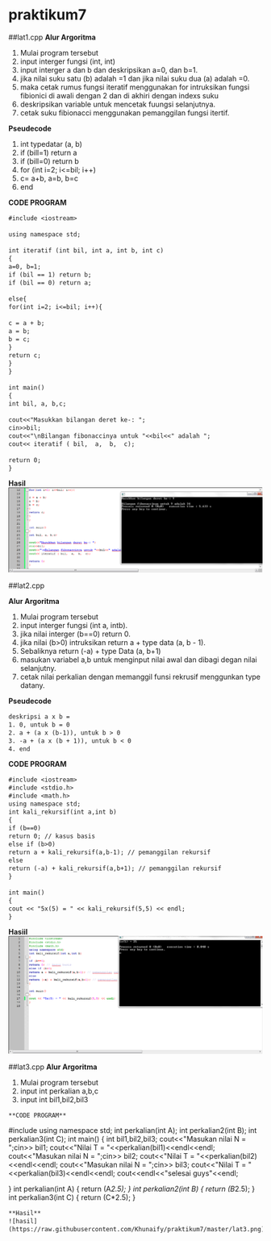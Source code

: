 # praktikum7


##lat1.cpp
**Alur Argoritma**
1. Mulai program tersebut 
2. input interger fungsi (int, int)
4. input interger a dan b dan deskripsikan a=0, dan b=1.
5. jika nilai suku satu (b) adalah =1 dan jika nilai suku dua (a) adalah =0.
6. maka cetak rumus fungsi iteratif menggunakan for intruksikan fungsi fibionici di awali dengan 2 dan di akhiri dengan indexs suku
7. deskripsikan variable untuk mencetak fuungsi selanjutnya.
8. cetak suku fibionacci menggunakan pemanggilan fungsi itertif.

**Pseudecode**
1. int typedatar (a, b)
2. if (bill=1) return a
3. if (bill=0) return b
4. for (int i=2; i<=bil; i++)
5. c= a+b, a=b, b=c
6. end 

**CODE PROGRAM**
```
#include <iostream>

using namespace std;

int iteratif (int bil, int a, int b, int c)
{
a=0, b=1;
if (bil == 1) return b;
if (bil == 0) return a;

else{
for(int i=2; i<=bil; i++){

c = a + b;
a = b;
b = c;
}
return c;
}
}

int main()
{
int bil, a, b,c;

cout<<"Masukkan bilangan deret ke-: ";
cin>>bil;
cout<<"\nBilangan fibonaccinya untuk "<<bil<<" adalah ";
cout<< iteratif ( bil,  a,  b,  c);

return 0;
}
```
**Hasil**
![hasil](https://raw.githubusercontent.com/Khunaify/praktikum7/master/lat1.png)


##lat2.cpp

**Alur Argoritma**
1. Mulai program tersebut 
2. input interger fungsi (int a, intb).
3. jika nilai interger (b==0) return 0.
4. jika nilai (b>0) intruksikan return a + type data (a, b - 1).
5. Sebaliknya return (-a) + type Data (a, b+1)
6. masukan variabel a,b untuk menginput nilai awal dan dibagi degan nilai selanjutny.
7. cetak nilai perkalian dengan memanggil funsi rekrusif menggunkan type datany.

**Pseudecode**
```
deskripsi a x b =
1. 0, untuk b = 0
2. a + (a x (b-1)), untuk b > 0
3. -a + (a x (b + 1)), untuk b < 0
4. end
```

**CODE PROGRAM**
```
#include <iostream>
#include <stdio.h>
#include <math.h>
using namespace std;
int kali_rekursif(int a,int b)
{
if (b==0)
return 0; // kasus basis
else if (b>0)
return a + kali_rekursif(a,b-1); // pemanggilan rekursif
else
return (-a) + kali_rekursif(a,b+1); // pemanggilan rekursif
}

int main()
{
cout << "5x(5) = " << kali_rekursif(5,5) << endl;
}

```
**Hasiil**
![Hasil](https://raw.githubusercontent.com/Khunaify/praktikum7/master/lat2.png)

##lat3.cpp
**Alur Argoritma**
1. Mulai program tersebut 
2. input int perkalian a,b,c
3. input int bil1,bil2,bil3


```
**CODE PROGRAM**
```
#include<iostream>
using namespace std;
int perkalian(int A);
int perkalian2(int B);
int perkalian3(int C);
int main()
{
    int bil1,bil2,bil3;
    cout<<"Masukan nilai N = ";cin>> bil1;
    cout<<"Nilai T = "<<perkalian(bil1)<<endl<<endl;
    cout<<"Masukan nilai N = ";cin>> bil2;
    cout<<"Nilai T = "<<perkalian(bil2)<<endl<<endl;
    cout<<"Masukan nilai N = ";cin>> bil3;
    cout<<"Nilai T = "<<perkalian(bil3)<<endl<<endl;
    cout<<endl<<"selesai guys"<<endl;

}
int perkalian(int A)
{
    return (A*2.5);
}
int perkalian2(int B)
{
 return (B*2.5);
}
int perkalian3(int C)
{
 return (C*2.5);
}
```
**Hasil**
![hasil](https://raw.githubusercontent.com/Khunaify/praktikum7/master/lat3.png)